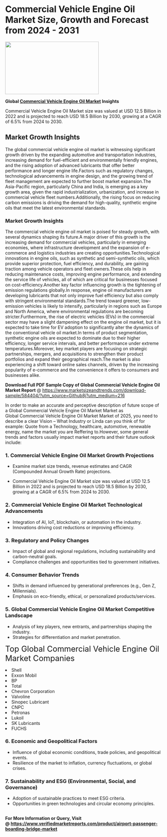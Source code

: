 <H1>Commercial Vehicle Engine Oil Market Size, Growth and Forecast from 2024 - 2031</H1><img class="aligncenter size-medium wp-image-584254" src="https://thirdeyenews.in/wp-content/uploads/2024/09/Global-Market-Research-300x168.jpeg" alt="" width="300" height="168" /><p><strong>Global&nbsp;<a href="https://www.marketsizeandtrends.com/download-sample/584404/?utm_source=Github8j?utm_medium=216">Commercial Vehicle Engine Oil Market</a> Insights</strong></p><p>Commercial Vehicle Engine Oil Market size was valued at USD 12.5 Billion in 2022 and is projected to reach USD 18.5 Billion by 2030, growing at a CAGR of 6.5% from 2024 to 2030.</p><p><h2>Market Growth Insights</h2> The global commercial vehicle engine oil market is witnessing significant growth driven by the expanding automotive and transportation industries, increasing demand for fuel-efficient and environmentally friendly engines, and the rising adoption of advanced lubricants that offer better performance and longer engine life.Factors such as regulatory changes, technological advancements in engine design, and the growing trend of fleet management are expected to further boost market expansion.The Asia-Pacific region, particularly China and India, is emerging as a key growth area, given the rapid industrialization, urbanization, and increase in commercial vehicle fleet numbers.Additionally, the rising focus on reducing carbon emissions is driving the demand for high-quality, synthetic engine oils that meet the latest environmental standards.<h3>Market Growth Insights</h3> The commercial vehicle engine oil market is poised for steady growth, with several dynamics shaping its future.A major driver of this growth is the increasing demand for commercial vehicles, particularly in emerging economies, where infrastructure development and the expansion of e-commerce and logistics industries are creating opportunities.Technological innovations in engine oils, such as synthetic and semi-synthetic oils, which provide superior protection, fuel efficiency, and durability, are gaining traction among vehicle operators and fleet owners.These oils help in reducing maintenance costs, improving engine performance, and extending the service life of vehicles, all of which are critical for businesses focused on cost-efficiency.Another key factor influencing growth is the tightening of emission regulations globally.In response, engine oil manufacturers are developing lubricants that not only improve fuel efficiency but also comply with stringent environmental standards.The trend toward greener, low-emission vehicles is likely to intensify, particularly in regions such as Europe and North America, where environmental regulations are becoming stricter.Furthermore, the rise of electric vehicles (EVs) in the commercial sector may have a slight dampening effect on the engine oil market, but it is expected to take time for EV adoption to significantly alter the dynamics of the conventional vehicle oil market.In terms of product segmentation, synthetic engine oils are expected to dominate due to their higher efficiency, longer service intervals, and better performance under extreme temperatures.Moreover, key market players are focusing on strategic partnerships, mergers, and acquisitions to strengthen their product portfolios and expand their geographical reach.The market is also experiencing a shift toward online sales channels, driven by the increasing popularity of e-commerce and the convenience it offers to consumers and businesses alike.<p><span class=""><strong>Download Full PDF Sample Copy of Global Commercial Vehicle Engine Oil Market Report</strong> @ <a href="https://www.marketsizeandtrends.com/download-sample/584404/?utm_source=Github8j?utm_medium=216" target="_blank">https://www.marketsizeandtrends.com/download-sample/584404/?utm_source=Github8j?utm_medium=216</a></span></p><p>In order to make an accurate and perceptive description of future scope of a Global&nbsp;Commercial Vehicle Engine Oil Market Market as Global&nbsp;Commercial Vehicle Engine Oil Market Market of 2025, you need to describe a clear Vision &ndash; What Industry or Linda can you think of for example: Quote from a Technology, healthcare, automotive, renewable energy, name the market you are Reffering to.However, some general trends and factors usually impact market reports and their future outlook include:</p><h3>1.&nbsp;<strong>Commercial Vehicle Engine Oil Market Growth Projections</strong></h3><ul><li>Examine market size trends, revenue estimates and CAGR (Compounded Annual Growth Rate) projections.</li><li><p>Commercial Vehicle Engine Oil Market size was valued at USD 12.5 Billion in 2022 and is projected to reach USD 18.5 Billion by 2030, growing at a CAGR of 6.5% from 2024 to 2030.</p></li></ul><h3>2.&nbsp;<strong>Commercial Vehicle Engine Oil Market Technological Advancements</strong></h3><ul><li>Integration of AI, IoT, blockchain, or automation in the industry.</li><li>Innovations driving cost reductions or improving efficiency.</li></ul><h3>3.&nbsp;<strong>Regulatory and Policy Changes</strong></h3><ul><li>Impact of global and regional regulations, including sustainability and carbon-neutral goals.</li><li>Compliance challenges and opportunities tied to government initiatives.</li></ul><h3>4.&nbsp;<strong>Consumer Behavior Trends</strong></h3><ul><li>Shifts in demand influenced by generational preferences (e.g., Gen Z, Millennials).</li><li>Emphasis on eco-friendly, ethical, or personalized products/services.</li></ul><h3>5.&nbsp;<strong>Global Commercial Vehicle Engine Oil Market Competitive Landscape</strong></h3><ul><li>Analysis of key players, new entrants, and partnerships shaping the industry.</li><li>Strategies for differentiation and market penetration.</li></ul><p data-pm-slice="1 1 []"><span style="color: inherit; font-family: inherit; font-size: 25px;">Top Global Commercial Vehicle Engine Oil Market Companies</span></p><div class="" data-test-id=""><p><li>Shell</li><li> Exxon Mobil</li><li> BP</li><li> Total</li><li> Chevron Corporation</li><li> Valvoline</li><li> Sinopec Lubricant</li><li> CNPC</li><li> Petronas</li><li> Lukoil</li><li> SK Lubricants</li><li> FUCHS</li></p></div><h3>6.&nbsp;<strong>Economic and Geopolitical Factors</strong></h3><ul><li>Influence of global economic conditions, trade policies, and geopolitical events.</li><li>Resilience of the market to inflation, currency fluctuations, or global crises.</li></ul><h3>7.&nbsp;<strong>Sustainability and ESG (Environmental, Social, and Governance)</strong></h3><ul><li>Adoption of sustainable practices to meet ESG criteria.</li><li>Opportunities in green technologies and circular economy principles.</li></ul><h2><strong style="font-size: 14px;">For More Information or Query, Visit @&nbsp;</strong><a style="background-color: #ffffff; font-size: 14px;" href="https://www.marketsizeandtrends.com/report/commercial-vehicle-engine-oil-market/" target="_blank">https://www.verifiedmarketreports.com/product/airport-passenger-boarding-bridge-market</a></h2>